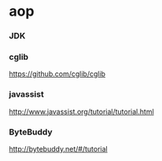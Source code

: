 # aop
### JDK 
### cglib
https://github.com/cglib/cglib
### javassist
http://www.javassist.org/tutorial/tutorial.html
### ByteBuddy
http://bytebuddy.net/#/tutorial
